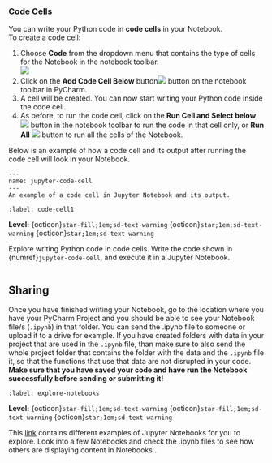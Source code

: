 ### Code Cells
You can write your Python code in **code cells** in your Notebook.   
To create a code cell:  
1. Choose **Code** from the dropdown menu that contains the type of cells for the Notebook in the notebook toolbar.  
![](images/code-cell-dd.png)
2. Click on the **Add Code Cell Below** button![](images/add-cell.png) button on the notebook toolbar in 
PyCharm. 
3. A cell will be created. You can now start writing your Python code inside the code cell.
4. As before, to run the code cell, click on the **Run Cell and Select below** ![](images/run-cell.png) button in the notebook toolbar to run the code in that cell only, or **Run All** ![](images/run-all.png) button to run all the cells of the Notebook.

Below is an example of how a code cell and its output after running the code cell will look in your Notebook.  
```{figure} images/jupyter-code-cell.png
---
name: jupyter-code-cell
---
An example of a code cell in Jupyter Notebook and its output.
```

```{exercise-start} Exploring code cells
:label: code-cell1
```
**Level:** {octicon}`star-fill;1em;sd-text-warning` {octicon}`star;1em;sd-text-warning` {octicon}`star;1em;sd-text-warning`

Explore writing Python code in code cells.  Write the code shown in {numref}`jupyter-code-cell`, and execute it in a Jupyter Notebook.
```{exercise-end}
```


## Sharing 
Once you have finished writing your Notebook, go to the location where you have your PyCharm Project and you should be 
able to see your Notebook file/s (`.ipynb`) in that folder. You can send the .ipynb file to someone or upload it to a 
drive for example. If you have created folders with data in your project that are used in the `.ipynb` file, than make 
sure to also send the whole project folder that contains the folder with the data and the `.ipynb` file it, so that the functions that 
use that data are not disrupted in your code.  
**Make sure that you have saved your code and have run the Notebook successfully before sending or submitting it!**



```{exercise-start} Explore how others do Notebooks
:label: explore-notebooks
```
**Level:** {octicon}`star-fill;1em;sd-text-warning` {octicon}`star-fill;1em;sd-text-warning` {octicon}`star;1em;sd-text-warning`

This [link](https://github.com/jupyter/jupyter/wiki) contains different examples of Jupyter Notebooks for you to explore. Look into a few Notebooks and check 
the .ipynb files to see how others are displaying content in Notebooks..

```{exercise-end}
```
